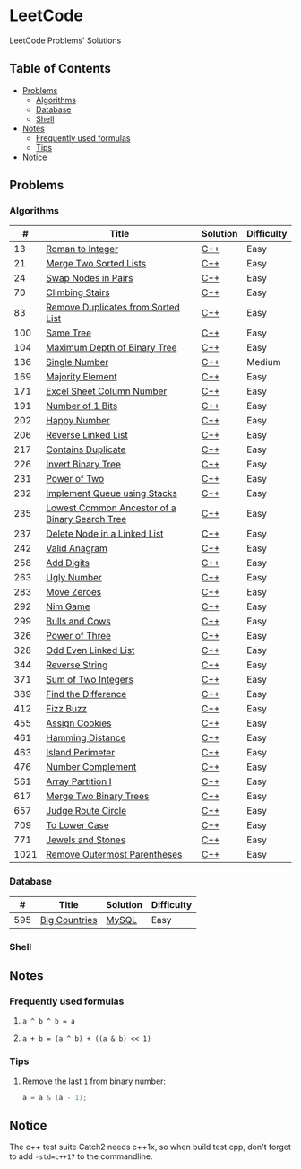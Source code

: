 # LeetCode

LeetCode Problems' Solutions

## Table of Contents

<!-- vim-markdown-toc GFM -->

* [Problems](#problems)
    * [Algorithms](#algorithms)
    * [Database](#database)
    * [Shell](#shell)
* [Notes](#notes)
    * [Frequently used formulas](#frequently-used-formulas)
    * [Tips](#tips)
* [Notice](#notice)

<!-- vim-markdown-toc -->

## Problems

### Algorithms

| #    | Title                                                 | Solution        | Difficulty |
|------|-------------------------------------------------------|-----------------|------------|
| 13   | [Roman to Integer][13]                                | [C++][13.cpp]   | Easy       |
| 21   | [Merge Two Sorted Lists][21]                          | [C++][21.cpp]   | Easy       |
| 24   | [Swap Nodes in Pairs][24]                             | [C++][24.cpp]   | Easy       |
| 70   | [Climbing Stairs][70]                                 | [C++][70.cpp]   | Easy       |
| 83   | [Remove Duplicates from Sorted List][83]              | [C++][83.cpp]   | Easy       |
| 100  | [Same Tree][100]                                      | [C++][100.cpp]  | Easy       |
| 104  | [Maximum Depth of Binary Tree][104]                   | [C++][104.cpp]  | Easy       |
| 136  | [Single Number][136]                                  | [C++][136.cpp]  | Medium     |
| 169  | [Majority Element][169]                               | [C++][169.cpp]  | Easy       |
| 171  | [Excel Sheet Column Number][171]                      | [C++][171.cpp]  | Easy       |
| 191  | [Number of 1 Bits][191]                               | [C++][191.cpp]  | Easy       |
| 202  | [Happy Number][202]                                   | [C++][202.cpp]  | Easy       |
| 206  | [Reverse Linked List][206]                            | [C++][206.cpp]  | Easy       |
| 217  | [Contains Duplicate][217]                             | [C++][217.cpp]  | Easy       |
| 226  | [Invert Binary Tree][226]                             | [C++][226.cpp]  | Easy       |
| 231  | [Power of Two][231]                                   | [C++][231.cpp]  | Easy       |
| 232  | [Implement Queue using Stacks][232]                   | [C++][232.cpp]  | Easy       |
| 235  | [Lowest Common Ancestor of a Binary Search Tree][235] | [C++][235.cpp]  | Easy       |
| 237  | [Delete Node in a Linked List][237]                   | [C++][237.cpp]  | Easy       |
| 242  | [Valid Anagram][242]                                  | [C++][242.cpp]  | Easy       |
| 258  | [Add Digits][258]                                     | [C++][258.cpp]  | Easy       |
| 263  | [Ugly Number][263]                                    | [C++][263.cpp]  | Easy       |
| 283  | [Move Zeroes][283]                                    | [C++][283.cpp]  | Easy       |
| 292  | [Nim Game][292]                                       | [C++][292.cpp]  | Easy       |
| 299  | [Bulls and Cows][299]                                 | [C++][299.cpp]  | Easy       |
| 326  | [Power of Three][326]                                 | [C++][326.cpp]  | Easy       |
| 328  | [Odd Even Linked List][328]                           | [C++][328.cpp]  | Easy       |
| 344  | [Reverse String][344]                                 | [C++][344.cpp]  | Easy       |
| 371  | [Sum of Two Integers][371]                            | [C++][371.cpp]  | Easy       |
| 389  | [Find the Difference][389]                            | [C++][389.cpp]  | Easy       |
| 412  | [Fizz Buzz][412]                                      | [C++][412.cpp]  | Easy       |
| 455  | [Assign Cookies][455]                                 | [C++][455.cpp]  | Easy       |
| 461  | [Hamming Distance][461]                               | [C++][461.cpp]  | Easy       |
| 463  | [Island Perimeter][463]                               | [C++][463.cpp]  | Easy       |
| 476  | [Number Complement][476]                              | [C++][476.cpp]  | Easy       |
| 561  | [Array Partition I][561]                              | [C++][561.cpp]  | Easy       |
| 617  | [Merge Two Binary Trees][617]                         | [C++][617.cpp]  | Easy       |
| 657  | [Judge Route Circle][657]                             | [C++][657.cpp]  | Easy       |
| 709  | [To Lower Case][709]                                  | [C++][709.cpp]  | Easy       |
| 771  | [Jewels and Stones][771]                              | [C++][771.cpp]  | Easy       |
| 1021 | [Remove Outermost Parentheses][1021]                  | [C++][1021.cpp] | Easy       |

### Database

| #   | Title                | Solution           | Difficulty |
|-----|----------------------|--------------------|------------|
| 595 | [Big Countries][595] | [MySQL][595.mysql] | Easy       |

### Shell

## Notes

### Frequently used formulas

1. `a ^ b ^ b = a`

2. `a + b = (a ^ b) + ((a & b) << 1)`

### Tips

1. Remove the last `1` from binary number:

    ```cpp
    a = a & (a - 1);
    ```

## Notice

The c++ test suite Catch2 needs c++1x, so when build test.cpp, don't forget to add `-std=c++17` to the commandline.

[13]: https://leetcode.com/problems/roman-to-integer/
[13.cpp]: ./algorithms/cpp/romanToInteger/solution.h
[21]: https://leetcode.com/problems/merge-two-sorted-lists/
[21.cpp]: ./algorithms/cpp/mergeTwoSortedLists/solution.h
[24]: https://leetcode.com/problems/swap-nodes-in-pairs
[24.cpp]: ./algorithms/cpp/swapNodesInPairs/solution.h
[70]: https://leetcode.com/problems/climbing-stairs/
[70.cpp]: ./algorithms/cpp/climbingStairs/solution.h
[83]: https://leetcode.com/problems/remove-duplicates-from-sorted-list/
[83.cpp]: ./algorithms/cpp/removeDuplicatesFromSortedList/solution.h
[100]: https://leetcode.com/problems/same-tree/
[100.cpp]: ./algorithms/cpp/sameTree/solution.h
[104]: https://leetcode.com/problems/maximum-depth-of-binary-tree/
[104.cpp]: ./algorithms/cpp/maximumDepthOfBinaryTree/solution.h
[136]: https://leetcode.com/problems/single-number/
[136.cpp]: ./algorithms/cpp/singleNumber/solution.h
[169]: https://leetcode.com/problems/majority-element/
[169.cpp]: ./algorithms/cpp/majorityElement/solution.h
[171]: https://leetcode.com/problems/excel-sheet-column-number/
[171.cpp]: ./algorithms/cpp/excelSheetColumnNumber/solution.h
[191]: https://leetcode.com/problems/number-of-1-bits/
[191.cpp]: ./algorithms/cpp/numberOf1Bits/solution.h
[202]: https://leetcode.com/problems/happy-number/
[202.cpp]: ./algorithms/cpp/happyNumber/solution.h
[206]: https://leetcode.com/problems/reverse-linked-list/
[206.cpp]: ./algorithms/cpp/reverseLinkedList/solution.h
[217]: https://leetcode.com/problems/contains-duplicate/
[217.cpp]: ./algorithms/cpp/containsDuplicate/solution.h
[226]: https://leetcode.com/problems/invert-binary-tree/
[226.cpp]: ./algorithms/cpp/invertBinaryTree/solution.h
[231]: https://leetcode.com/problems/power-of-two/
[231.cpp]: ./algorithms/cpp/powerOfTwo/solution2.h
[232]: https://leetcode.com/problems/implement-queue-using-stacks/
[232.cpp]: ./algorithms/cpp/implementQueueUsingStacks/solution.h
[235]: https://leetcode.com/problems/lowest-common-ancestor-of-a-binary-search-tree/
[235.cpp]: ./algorithms/cpp/lowestCommonAncestorOfABinarySearchTree/solution.h
[237]: https://leetcode.com/problems/delete-node-in-a-linked-list/
[237.cpp]: ./algorithms/cpp/deleteNodeInALinkedList/solution.h
[242]: https://leetcode.com/problems/valid-anagram/
[242.cpp]: ./algorithms/cpp/validAnagram/solution.h
[258]: https://leetcode.com/problems/add-digits/
[258.cpp]: ./algorithms/cpp/addDigits/solution.h
[263]: https://leetcode.com/problems/ugly-number/
[263.cpp]: ./algorithms/cpp/uglyNumber/solution.h
[283]: https://leetcode.com/problems/move-zeroes/
[283.cpp]: ./algorithms/cpp/moveZeroes/solution.h
[292]: https://leetcode.com/problems/nim-game/
[292.cpp]: ./algorithms/cpp/nimGame/solution.h
[299]: https://leetcode.com/problems/bulls-and-cows/
[299.cpp]: ./algorithms/cpp/bullsAndCows/solution.h
[326]: https://leetcode.com/problems/power-of-three/
[326.cpp]: ./algorithms/cpp/powerOfThree/solution2.h
[328]: https://leetcode.com/problems/odd-even-linked-list/
[328.cpp]: ./algorithms/cpp/oddEvenLinkedList/solution.h
[344]: https://leetcode.com/problems/reverse-string/
[344.cpp]: ./algorithms/cpp/reverseString/solution.h
[371]: https://leetcode.com/problems/sum-of-two-integers/
[371.cpp]: ./algorithms/cpp/sumOfTwoIntegers/solution.h
[389]: https://leetcode.com/problems/find-the-difference/
[389.cpp]: ./algorithms/cpp/findTheDifference/solution.h
[412]: https://leetcode.com/problems/fizz-buzz
[412.cpp]: ./algorithms/cpp/fizzBuzz/solution.h
[455]: https://leetcode.com/problems/assign-cookies/
[455.cpp]: ./algorithms/cpp/assignCookies/solution.h
[461]: https://leetcode.com/problems/hamming-distance/
[461.cpp]: ./algorithms/cpp/hammingDistance/solution.h
[463]: https://leetcode.com/problems/island-perimeter/
[463.cpp]: ./algorithms/cpp/islandPerimeter/solution.h
[476]: https://leetcode.com/problems/number-complement/
[476.cpp]: ./algorithms/cpp/numberComplement/solution.h
[561]: https://leetcode.com/problems/array-partition-i/
[561.cpp]: ./algorithms/cpp/arrayPartitionI/solution.h
[595]: https://leetcode.com/problems/big-countries/
[595.mysql]: ./database/mysql/bigCountries/README.md
[617]: https://leetcode.com/problems/merge-two-binary-trees/
[617.cpp]: ./algorithms/cpp/mergeTwoBinaryTrees/solution.h
[657]: https://leetcode.com/problems/judge-route-circle/
[657.cpp]: ./algorithms/cpp/judgeRouteCircle/solution.h
[709]: https://leetcode.com/problems/to-lower-case/
[709.cpp]: ./algorithms/cpp/toLowerCase/solution.h
[771]: https://leetcode.com/problems/jewels-and-stones/
[771.cpp]: ./algorithms/cpp/jewelsAndStones/solution.h
[1021]: https://leetcode.com/problems/remove-outermost-parentheses/
[1021.cpp]: ./algorithms/cpp/removeOutermostParentheses/solution.h
